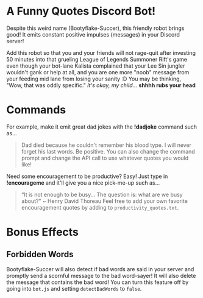 # A Funny Quotes Discord Bot!
Despite this weird name (Bootyflake-Succer), this friendly robot brings good! It emits constant positive impulses (messages) in your Discord server!

Add this robot so that you and your friends will not rage-quit after investing 50 minutes into that grueling League of Legends Summoner Rift's game even though your bot-lane Kalista complained that your Lee Sin jungler wouldn't gank or help at all, and you are one more "noob" message from your feeding mid lane from losing your sanity :D You may be thinking, "Wow, that was oddly specific." _It's okay, my child..._ **shhhh rubs your head**

# Commands
For example, make it emit great dad jokes with the **!dadjoke** command such as...
> Dad died because he couldn't remember his blood type. I will never forget his last words. Be positive.
You can also change the command prompt and change the API call to use whatever quotes you would like!

Need some encouragement to be productive? Easy! Just type in **!encourageme** and it'll give you a nice pick-me-up such as...
> “It is not enough to be busy… The question is: what are we busy about?” ~ Henry David Thoreau
Feel free to add your own favorite encouragement quotes by adding to ```productivity_quotes.txt```.

# Bonus Effects

## Forbidden Words
Bootyflake-Succer will also detect if bad words are said in your server and promptly send a scornful message to the bad word-sayer! It will also delete the message that contains the bad word! You can turn this feature off by going into ```bot.js``` and setting ```detectBadWords``` to ```false```.